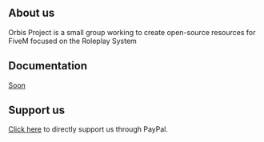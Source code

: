 ## About us
Orbis Project is a small group working to create open-source resources for FiveM focused on the Roleplay System

## Documentation
[Soon](https://orbisxproject.github.io)

## Support us
[Click here](https://buymeacoffee.com/itsmanueh) to directly support us through PayPal.
